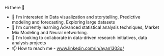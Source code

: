Hi there 👋 
- 👀 I’m interested in Data visualization and storytelling, Predictive modeling and forecasting, Exploring large datasets
- 🌱 I’m currently learning Advanced statistical analysis techniques, Market Mix Modeling and Neural networking.
- 💞️ I’m looking to collaborate in data-driven research initiatives, data analysis projects
- 📫 How to reach me - www.linkedin.com/in/ayan1303g/

<!---
31aykg/31aykg is a ✨ special ✨ repository because its `README.md` (this file) appears on your GitHub profile.
You can click the Preview link to take a look at your changes.
--->
